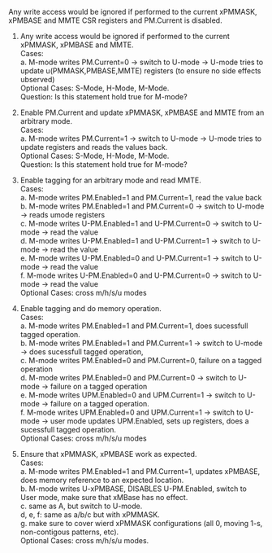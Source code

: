Any write access would be ignored if performed to the current xPMMASK, xPMBASE and MMTE CSR registers and PM.Current is disabled.

1. Any write access would be ignored if performed to the current xPMMASK, xPMBASE and MMTE.  
Cases:  
    a. M-mode writes PM.Current=0 -> switch to U-mode -> U-mode tries to update u(PMMASK,PMBASE,MMTE) registers (to ensure no side effects ubserved)  
Optional Cases: S-Mode, H-Mode, M-Mode.  
Question: Is this statement hold true for M-mode?  

2. Enable PM.Current and update  xPMMASK, xPMBASE and MMTE from an arbitrary mode.  
Cases:  
    a. M-mode writes PM.Current=1 -> switch to U-mode -> U-mode tries to update registers and reads the values back.  
Optional Cases: S-Mode, H-Mode, M-Mode.  
Question: Is this statement hold true for M-mode?  

3. Enable tagging for an arbitrary mode and read MMTE.  
Cases:  
    a. M-mode writes PM.Enabled=1 and PM.Current=1, read the value back  
    b. M-mode writes PM.Enabled=1 and PM.Current=0 -> switch to U-mode -> reads umode registers  
    c. M-mode writes U-PM.Enabled=1 and U-PM.Current=0 -> switch to U-mode -> read the value  
    d. M-mode writes U-PM.Enabled=1 and U-PM.Current=1 -> switch to U-mode -> read the value  
    e. M-mode writes U-PM.Enabled=0 and U-PM.Current=1 -> switch to U-mode -> read the value  
    f. M-mode writes U-PM.Enabled=0 and U-PM.Current=0 -> switch to U-mode -> read the value  
Optional Cases: cross m/h/s/u modes  

4. Enable tagging and do memory operation.  
Cases:  
    a. M-mode writes PM.Enabled=1 and PM.Current=1, does sucessfull tagged operation.  
    b. M-mode writes PM.Enabled=1 and PM.Current=1 -> switch to U-mode -> does sucessfull tagged operation,  
    c. M-mode writes PM.Enabled=0 and PM.Current=0, failure on a tagged operation  
    d. M-mode writes PM.Enabled=0 and PM.Current=0 -> switch to U-mode -> failure on a tagged operation  
    e. M-mode writes UPM.Enabled=0 and UPM.Current=1 -> switch to U-mode -> failure on a tagged operation.  
    f. M-mode writes UPM.Enabled=0 and UPM.Current=1 -> switch to U-mode -> user mode updates UPM.Enabled, sets up registers, does a sucessfull tagged operation.  
Optional Cases: cross m/h/s/u modes  

5. Ensure that xPMMASK, xPMBASE work as expected.  
Cases:  
    a. M-mode writes PM.Enabled=1 and PM.Current=1, updates xPMBASE, does memory reference to an expected location.  
    b. M-mode writes U-xPMBASE, DISABLES U-PM.Enabled, switch to User mode, make sure that xMBase has no effect.  
    c. same as A, but switch to U-mode.  
    d, e, f: same as a/b/c but with xPMMASK.  
    g. make sure to cover wierd xPMMASK configurations (all 0, moving 1-s, non-contigous patterns, etc).  
Optional Cases: cross m/h/s/u modes.  
